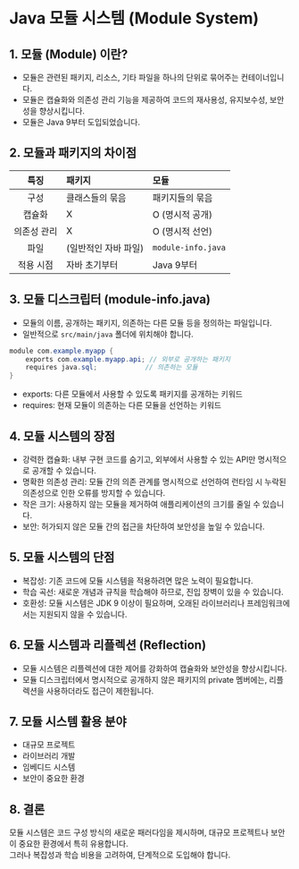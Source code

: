# Java 모듈 시스템 (Module System)

## 1. 모듈 (Module) 이란?

* 모듈은 관련된 패키지, 리소스, 기타 파일을 하나의 단위로 묶어주는 컨테이너입니다.  
* 모듈은 캡슐화와 의존성 관리 기능을 제공하여 코드의 재사용성, 유지보수성, 보안성을 향상시킵니다.  
* 모듈은 Java 9부터 도입되었습니다.

## 2. 모듈과 패키지의 차이점

| 특징        | 패키지                | 모듈                           |
| :---------: | :-------------------- | :----------------------------- |
| 구성        | 클래스들의 묶음       | 패키지들의 묶음                 |
| 캡슐화      | X                     | O (명시적 공개)                |
| 의존성 관리 | X                     | O (명시적 선언)                |
| 파일        | (일반적인 자바 파일)  | `module-info.java`             |
| 적용 시점    | 자바 초기부터         | Java 9부터                     |

## 3. 모듈 디스크립터 (module-info.java)

* 모듈의 이름, 공개하는 패키지, 의존하는 다른 모듈 등을 정의하는 파일입니다.  
* 일반적으로 `src/main/java` 폴더에 위치해야 합니다.

````java
module com.example.myapp {
    exports com.example.myapp.api; // 외부로 공개하는 패키지
    requires java.sql;            // 의존하는 모듈
}
````

* exports: 다른 모듈에서 사용할 수 있도록 패키지를 공개하는 키워드  
* requires: 현재 모듈이 의존하는 다른 모듈을 선언하는 키워드  

## 4. 모듈 시스템의 장점

* 강력한 캡슐화: 내부 구현 코드를 숨기고, 외부에서 사용할 수 있는 API만 명시적으로 공개할 수 있습니다.  
* 명확한 의존성 관리: 모듈 간의 의존 관계를 명시적으로 선언하여 런타임 시 누락된 의존성으로 인한 오류를 방지할 수 있습니다.  
* 작은 크기: 사용하지 않는 모듈을 제거하여 애플리케이션의 크기를 줄일 수 있습니다.  
* 보안: 허가되지 않은 모듈 간의 접근을 차단하여 보안성을 높일 수 있습니다.

## 5. 모듈 시스템의 단점

* 복잡성: 기존 코드에 모듈 시스템을 적용하려면 많은 노력이 필요합니다.  
* 학습 곡선: 새로운 개념과 규칙을 학습해야 하므로, 진입 장벽이 있을 수 있습니다.  
* 호환성: 모듈 시스템은 JDK 9 이상이 필요하며, 오래된 라이브러리나 프레임워크에서는 지원되지 않을 수 있습니다.

## 6. 모듈 시스템과 리플렉션 (Reflection)

* 모듈 시스템은 리플렉션에 대한 제어를 강화하여 캡슐화와 보안성을 향상시킵니다.  
* 모듈 디스크립터에서 명시적으로 공개하지 않은 패키지의 private 멤버에는, 리플렉션을 사용하더라도 접근이 제한됩니다.

## 7. 모듈 시스템 활용 분야

* 대규모 프로젝트  
* 라이브러리 개발  
* 임베디드 시스템  
* 보안이 중요한 환경

## 8. 결론

모듈 시스템은 코드 구성 방식의 새로운 패러다임을 제시하며, 대규모 프로젝트나 보안이 중요한 환경에서 특히 유용합니다.  
그러나 복잡성과 학습 비용을 고려하여, 단계적으로 도입해야 합니다.
